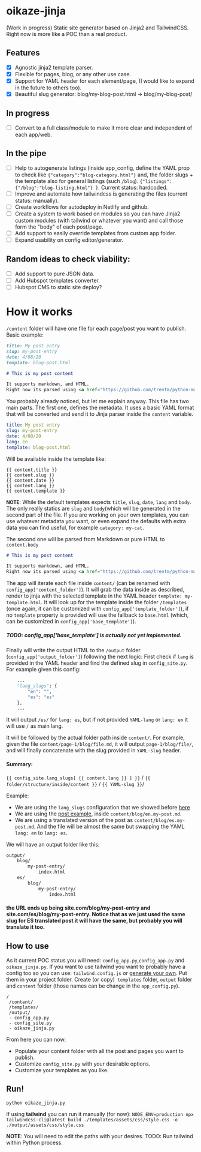 # oikaze-jinja
(Work in progress) Static site generator based on Jinja2 and TailwindCSS.
Right now is more like a POC than a real product.

## Features
- [X] Agnostic jinja2 template parser.
- [X] Flexible for pages, blog, or any other use case.
- [X] Support for YAML header for each element/page, (I would like to expand in the future to others too).
- [X] Beautiful slug generator: blog/my-blog-post.html -> blog/my-blog-post/

## In progress
- [ ] Convert to a full class/module to make it more clear and independent of each app/web.
## In the pipe
- [ ] Help to autogenerate listings (inside app_config, define the YAML prop to check like `{"category":"blog-category.html"}` and, the folder slugs + the template also for general listings (such `/blog`). `{"listings":{"/blog":"blog-listing.html"} }`. Current status: hardcoded.
- [ ] Improve and automate how tailwindcss is generating the files (current status: manually).
- [ ] Create workflows for autodeploy in Netlify and github.
- [ ] Create a system to work based on modules so you can have Jinja2 custom modules (with tailwind or whatever you want) and call those form the "body" of each post/page.
- [ ] Add support to easily override templates from custom app folder.
- [ ] Expand usability on config editor/generator.

## Random ideas to check viability:
- [ ] Add support to pure JSON data.
- [ ] Add Hubspot templates converter.
- [ ] Hubspot CMS to static site deploy?

# How it works
`/content` folder will have one file for each page/post you want to publish.
Basic example:
```markdown
title: My post entry
slug: my-post-entry
date: 4/08/20
template: blog-post.html

# This is my post content

It supports markdown, and HTML.
Right now its parsed using <a href="https://github.com/trentm/python-markdown2">markdown2</a> lib
```
You probably already noticed, but let me explain anyway. This file has two main parts. The first one, defines the metadata. It uses a basic YAML format that will be converted and send it to Jinja parser inside the `content` variable.
<a id="post-example"></a>
```yaml
title: My post entry
slug: my-post-entry
date: 4/08/20
lang: en
template: blog-post.html
```
Will be available inside the template like:
```jinja
{{ content.title }}
{{ content.slug }}
{{ content.date }}
{{ content.lang }}
{{ content.template }}

```
<b style="font-size:.9em">NOTE</b>: While the default templates expects `title`, `slug`, `date`, `lang` and `body`. The only really statics are `slug` and `body`(which will be generated in the second part of the file. If you are working on your own templates, you can use whatever metadata you want, or even expand the defaults with extra data you can find useful, for example `category: my-cat`. 


The second one will be parsed from Markdown or pure HTML to `content.body`
```markdown
# This is my post content

It supports markdown, and HTML.
Right now its parsed using <a href="https://github.com/trentm/python-markdown2">markdown2</a> lib
```

The app will iterate each file inside `content/` (can be renamed with `config_app['content_folder']`). It will grab the data inside as described, render to jinja with the selected template in the YAML header `template: my-template.html`. It will look up for the template inside the folder `/templates` (once again, it can be customized with `config_app['template_folder']`), if no `template` property is provided will use the fallback to `base.html` (which, can be customized in `config_app['base_template']`).
##### TODO: config_app['base_template'] is actually not yet implemented.
Finally will write the output HTML to the `/output` folder (`config_app['output_folder']`) following the next logic:
First check if `lang` is provided in the YAML header and find the defined slug in `config_site.py`.
For example given this config:
<a id="example-lang_slugs"></a>
```python
    ...
    "lang_slugs": {
        "en": "",
        "es": "es"
    },
    ...
```
It will output `/es/` for `lang: es`, but if not provided `YAML-lang` or `lang: en` it will use `/` as main lang.

It will be followed by the actual folder path inside `content/`. For example, given the file `content/page-1/blog/file.md`, it will output `page-1/blog/file/`, and will finally concatenate with the slug provided in `YAML-slug` header.
#### Summary:
`{{ config_site.lang_slugs[ {{ content.lang }} ] }}` / `{{ folder/structure/inside/content }}` / `{{ YAML-slug }}`/

Example:
- We are using the `lang_slugs` configuration that we showed before [here](#example-lang_slugs)
- We are using the [post example](#post-example), inside `content/blog/en.my-post.md`.
- We are using a translated version of the post as `content/blog/es.my-post.md`. And the file will be almost the same but swapping the YAML `lang: en` to `lang: es`.

We will have an output folder like this:
```sh
output/
    blog/
        my-post-entry/
            index.html
    es/
        blog/
            my-post-entry/
                index.html
```
#### the URL ends up being site.com/blog/my-post-entry and site.com/es/blog/my-post-entry. Notice that as we just used the same slug for ES translated post it will have the same, but probably you will translate it too.

## How to use
As it current POC status you will need: `config_app.py`,`config_app.py` and `oikaze_jinja.py`. If you want to use tailwind you want to probably have a config too so you can use: `tailwind.config.js` or [generate your own](https://tailwindcss.com/docs/installation#create-your-configuration-file).
Put them in your project folder.
Create (or copy)` templates` folder, `output` folder and `content` folder (those names can be change in the  `app_config.py`).
```
/
 /content/
 /templates/
 /output/
 - config_app.py
 - config_site.py
 - oikaze_jinja.py
```

From here you can now:
- Populate your content folder with all the post and pages you want to publish.
- Customize `config_site.py` with your desirable options.
- Customize your templates as you like.

## Run!
`python oikaze_jinja.py`

If using **tailwind** you can run it manually (for now):
`NODE_ENV=production npx tailwindcss-cli@latest build ./templates/assets/css/style.css -o ./output/assets/css/style.css`

**NOTE**: You will need to edit the paths with your desires.
TODO: Run tailwind within Python process.